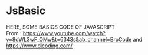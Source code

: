 # JsBasic
HERE, SOME BASICS CODE OF JAVASCRIPT <br>
From : https://www.youtube.com/watch?v=8dWL3wF_OMw&t=6343s&ab_channel=BroCode and https://www.dicoding.com/
